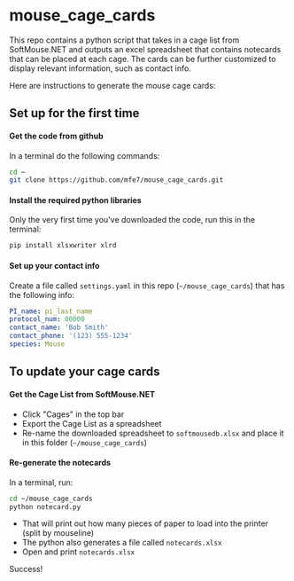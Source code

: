 # mouse_cage_cards

This repo contains a python script that takes in a cage list from SoftMouse.NET and outputs an excel spreadsheet that contains notecards that can be placed at each cage.
The cards can be further customized to display relevant information, such as contact info.

Here are instructions to generate the mouse cage cards:

## Set up for the first time

#### Get the code from github
In a terminal do the following commands:
```bash
cd ~
git clone https://github.com/mfe7/mouse_cage_cards.git
```

#### Install the required python libraries
Only the very first time you've downloaded the code, run this in the terminal:
```bash
pip install xlsxwriter xlrd
```

#### Set up your contact info 

Create a file called `settings.yaml` in this repo (`~/mouse_cage_cards`) that has the following info:
```yaml
PI_name: pi_last_name
protocol_num: 00000
contact_name: 'Bob Smith'
contact_phone: '(123) 555-1234'
species: Mouse
```

## To update your cage cards

#### Get the Cage List from SoftMouse.NET
* Click "Cages" in the top bar
* Export the Cage List as a spreadsheet
* Re-name the downloaded spreadsheet to `softmousedb.xlsx` and place it in this folder (`~/mouse_cage_cards`)

#### Re-generate the notecards
In a terminal, run:
```bash
cd ~/mouse_cage_cards
python notecard.py
```

* That will print out how many pieces of paper to load into the printer (split by mouseline)
* The python also generates a file called `notecards.xlsx`
* Open and print `notecards.xlsx`

Success!